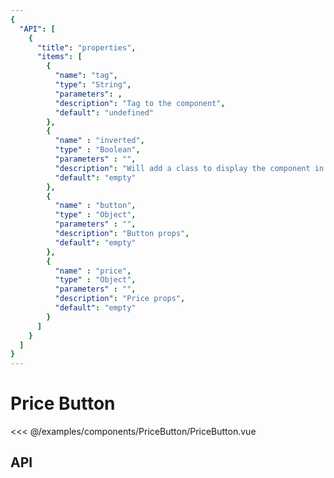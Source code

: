 ```yaml
---
{
  "API": [
    {
      "title": "properties",
      "items": [
        {
          "name": "tag",
          "type": "String",
          "parameters": ,
          "description": "Tag to the component",
          "default": "undefined"
        },
        {
          "name" : "inverted",
          "type" : "Boolean",
          "parameters" : "",
          "description": "Will add a class to display the component in inverted position",
          "default": "empty"
        },
        {
          "name" : "button",
          "type" : "Object",
          "parameters" : "",
          "description": "Button props",
          "default": "empty"
        },                      
        {
          "name" : "price",
          "type" : "Object",
          "parameters" : "",
          "description": "Price props",
          "default": "empty"
        }                      
      ] 
    }
  ]
}
---
```


# Price Button

<Preview>
  <template slot="demo">
    <components-PriceButton-PriceButton />
  </template>
  
  <<< @/examples/components/PriceButton/PriceButton.vue
</Preview>
  
## API

<Api />